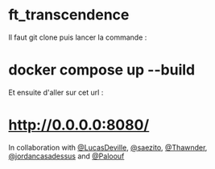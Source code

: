 # ft_transcendence

Il faut git clone puis lancer la commande :
# docker compose up --build

Et ensuite d'aller sur cet url :
# http://0.0.0.0:8080/

In collaboration with [@LucasDeville](https://github.com/LucasDeville), [@saezito](https://github.com/SAEZITO), [@Thawnder](https://github.com/Thawnder), [@jordancasadessus](https://github.com/jordancasadessus) and [@Paloouf](https://github.com/Paloouf)